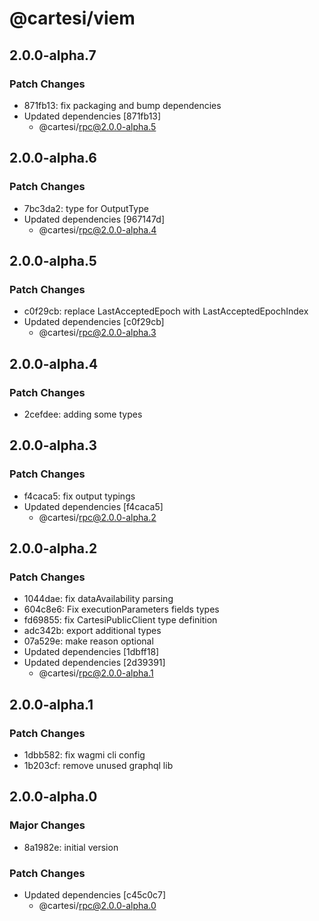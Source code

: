 # @cartesi/viem

## 2.0.0-alpha.7

### Patch Changes

- 871fb13: fix packaging and bump dependencies
- Updated dependencies [871fb13]
    - @cartesi/rpc@2.0.0-alpha.5

## 2.0.0-alpha.6

### Patch Changes

- 7bc3da2: type for OutputType
- Updated dependencies [967147d]
    - @cartesi/rpc@2.0.0-alpha.4

## 2.0.0-alpha.5

### Patch Changes

- c0f29cb: replace LastAcceptedEpoch with LastAcceptedEpochIndex
- Updated dependencies [c0f29cb]
    - @cartesi/rpc@2.0.0-alpha.3

## 2.0.0-alpha.4

### Patch Changes

- 2cefdee: adding some types

## 2.0.0-alpha.3

### Patch Changes

- f4caca5: fix output typings
- Updated dependencies [f4caca5]
    - @cartesi/rpc@2.0.0-alpha.2

## 2.0.0-alpha.2

### Patch Changes

- 1044dae: fix dataAvailability parsing
- 604c8e6: Fix executionParameters fields types
- fd69855: fix CartesiPublicClient type definition
- adc342b: export additional types
- 07a529e: make reason optional
- Updated dependencies [1dbff18]
- Updated dependencies [2d39391]
    - @cartesi/rpc@2.0.0-alpha.1

## 2.0.0-alpha.1

### Patch Changes

- 1dbb582: fix wagmi cli config
- 1b203cf: remove unused graphql lib

## 2.0.0-alpha.0

### Major Changes

- 8a1982e: initial version

### Patch Changes

- Updated dependencies [c45c0c7]
    - @cartesi/rpc@2.0.0-alpha.0
